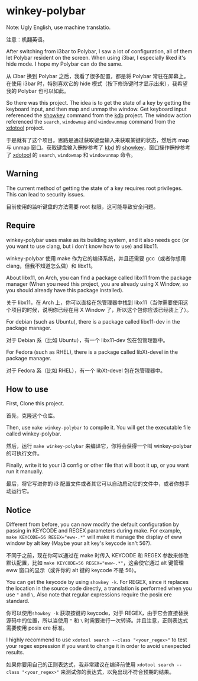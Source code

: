 # winkey-polybar

Note: Ugly English, use machine translatio.

注意：机翻英语。

After switching from i3bar to Polybar, I saw a lot of configuration, all of them let Polybar resident on the screen. When using i3bar, I especially liked it's hide mode. I hope my Polybar can do the same.

从 i3bar 换到 Polybar 之后，我看了很多配置，都是将 Polybar 常驻在屏幕上。在使用 i3bar 时，特别喜欢它的 hide 模式（按下修饰键时才显示出来），我希望我的 Polybar 也可以如此。

So there was this project.  The idea is to get the state of a key by getting the keyboard input, and then map and unmap the window. Get keyboard input referenced the [showkey](https://github.com/legionus/kbd/blob/master/src/showkey.c "Showkey command") command from the [kdb](https://kbd-project.org/ "Linux Keyboard Tools") project. The window action referenced the `search`, `windowmap` and `windowunmap` command from the [xdotool](https://www.semicomplete.com/projects/xdotool/ "xdotool - fake keyboard/mouse input, window management, and more") project.

于是就有了这个项目。思路是通过获取键盘输入来获取某键的状态，然后再 map 与 unmap 窗口。获取键盘输入~~照抄~~参考了 [kbd](https://kbd-project.org/ "Linux Keyboard Tools") 的 [showkey](https://github.com/legionus/kbd/blob/master/src/showkey.c "Showkey command")，窗口操作~~照抄~~参考了 [xdotool](https://www.semicomplete.com/projects/xdotool/ "xdotool - fake keyboard/mouse input, window management, and more") 的 `search`, `windowmap` 和 `windowunmap` 命令。

## Warning

The current method of getting the state of a key requires root privileges. This can lead to security issues.

目前使用的监听键盘的方法需要 root 权限，这可能导致安全问题。

## Require

winkey-polybar uses make as its building system, and it also needs gcc (or you want to use clang, but i don't know how to use) and libx11.

winkey-polybar 使用 make 作为它的编译系统，并且还需要 gcc（或者你想用 clang，但我不知道怎么做）和 libx11。

About libx11, on Arch, you can find a package called libx11 from the package manager (When you need this project, you are already using X Window, so you should already have this package installed).

关于 libx11，在 Arch 上，你可以直接在包管理器中找到 libx11（当你需要使用这个项目的时候，说明你已经在用 X Window 了，所以这个包你应该已经装上了）。

For debian (such as Ubuntu), there is a package called libx11-dev in the package manager.

对于 Debian 系（比如 Ubuntu），有一个 libx11-dev 包在包管理器中。

For Fedora (such as RHEL), there is a package called libXt-devel in the package manager.

对于 Fedora 系（比如 RHEL），有一个 libXt-devel 包在包管理器中。

## How to use

First, Clone this project. 

首先，克隆这个仓库。

Then, use `make winkey-polybar` to compile it. You will get the executable file called winkey-polybar.

然后，运行 `make winkey-polybar` 来编译它，你将会获得一个叫 winkey-polybar 的可执行文件。

Finally, write it to your i3 config or other file that will boot it up, or you want run it manually.

最后，将它写进你的 i3 配置文件或者其它可以自动启动它的文件中，或者你想手动运行它。

## Notice

Different from before, you can now modify the default configuration by passing in KEYCODE and REGEX parameters during make. For example, `make KEYCODE=56 REGEX="eww-.*"` will make it manage the display of eww window by alt key (Maybe your alt key's keycode isn't 56?).

不同于之前，现在你可以通过在 make 时传入 KEYCODE 和 REGEX 参数来修改默认配置，比如 `make KEYCODE=56 REGEX="eww-.*"`，这会使它通过 alt 键管理 eww 窗口的显示（或许你的 alt 键的 keycode 不是 56）。

You can get the keycode by using `showkey -k`. For REGEX, since it replaces the location in the source code directly, a translation is performed when you use `"` and `\`. Also note that regular expressions require the posix ere standard.

你可以使用`showkey -k` 获取按键的 keycode，对于 REGEX，由于它会直接替换源码中的位置，所以当使用 `"` 和 `\` 时需要进行一次转译。并且注意，正则表达式需要使用 posix ere 标准。

I highly recommend to use `xdotool search --class "<your_regex>"` to test your regex expression if you want to change it in order to avoid unexpected results.

如果你要用自己的正则表达式，我非常建议在编译前使用 `xdotool search --class "<your_regex>"` 来测试你的表达式，以免出现不符合预期的结果。

